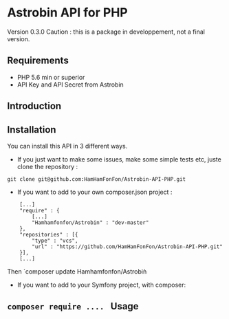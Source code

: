 Astrobin API for PHP
====================

Version 0.3.0
Caution : this is a package in developpement, not a final version.

## Requirements
* PHP 5.6 min or superior
* API Key and API Secret from Astrobin

Introduction
------------

Installation
------------

You can install this API in 3 different ways.

* If you just want to make some issues, make some simple tests etc, juste clone the repository
:

`git clone git@github.com:HamHamFonFon/Astrobin-API-PHP.git`


* If you want to add to your own composer.json project :

```
    [...]
    "require" : {
        [...]
        "Hamhamfonfon/Astrobin" : "dev-master"
    },
    "repositories" : [{
        "type" : "vcs",
        "url" : "https://github.com/HamHamFonFon/Astrobin-API-PHP.git"
    }],
    [...]
```

Then
`composer update Hamhamfonfon/Astrobiǹ

* If you want to add to your Symfony project, with composer:

`composer require ....`
 
Usage
------------


